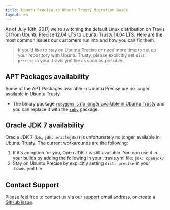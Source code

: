 ```yaml
---
title: Ubuntu Precise to Ubuntu Trusty Migration Guide
layout: en
---
```


As of July 18th, 2017, we're switching the default Linux distribution on Travis CI from Ubuntu Precise 12.04 LTS to
Ubuntu Trusty 14.04 LTS. Here are the most common issues our customers run into and how you can fix them.

> If you’d like to stay on Ubuntu Precise or need more time to set up your repository with Ubuntu Trusty, please explicitly set `dist: precise` in your .travis.yml file as soon as possible.


## APT Packages availability

Some of the APT Packages available in Ubuntu Precise are no longer available in Ubuntu Trusty.

* The binary package [`rubygems` is no longer available in Ubuntu Trusty](https://launchpad.net/ubuntu/trusty/+package/rubygems) and you can replace it with the [`ruby`](https://packages.ubuntu.com/trusty/ruby) package.

## Oracle JDK 7 availability

Oracle JDK 7 (i.e., `jdk: oraclejdk7`) is unfortunately no longer available in Ubuntu Trusty. The current workarounds are the following:

  1. If it's an option for you, Open JDK 7 is still available. You can use it in your builds by adding the following in your .travis.yml file: `jdk: openjdk7`
  1. Stay on Ubuntu Precise by explicitly setting `dist: precise` in your .travis.yml file.


## Contact Support

Please feel free to contact us via our [support](mailto:support@travis-ci.com?subject=Issues%20migrating%20my%20build%20to%20Trusty) email address, or create a [GitHub issue](https://github.com/travis-ci/travis-ci/issues/new?title=Issues%20migrating%20my%20build%20to%20Trusty&body=Hi%20everyone!%20**links%20to%20the%20build%20on%20Precise%20and%20Trusty).
